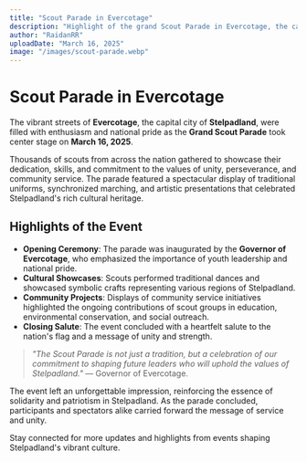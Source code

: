 ```yaml
---
title: "Scout Parade in Evercotage"
description: "Highlight of the grand Scout Parade in Evercotage, the capital of Stelpadland."
author: "RaidanRR"
uploadDate: "March 16, 2025"
image: "/images/scout-parade.webp"
---
```


# Scout Parade in Evercotage

The vibrant streets of **Evercotage**, the capital city of **Stelpadland**, were filled with enthusiasm and national pride as the **Grand Scout Parade** took center stage on **March 16, 2025**. 

Thousands of scouts from across the nation gathered to showcase their dedication, skills, and commitment to the values of unity, perseverance, and community service. The parade featured a spectacular display of traditional uniforms, synchronized marching, and artistic presentations that celebrated Stelpadland's rich cultural heritage.

## Highlights of the Event
- **Opening Ceremony**: The parade was inaugurated by the **Governor of Evercotage**, who emphasized the importance of youth leadership and national pride.
- **Cultural Showcases**: Scouts performed traditional dances and showcased symbolic crafts representing various regions of Stelpadland.
- **Community Projects**: Displays of community service initiatives highlighted the ongoing contributions of scout groups in education, environmental conservation, and social outreach.
- **Closing Salute**: The event concluded with a heartfelt salute to the nation's flag and a message of unity and strength.

> *"The Scout Parade is not just a tradition, but a celebration of our commitment to shaping future leaders who will uphold the values of Stelpadland."* — Governor of Evercotage.

The event left an unforgettable impression, reinforcing the essence of solidarity and patriotism in Stelpadland. As the parade concluded, participants and spectators alike carried forward the message of service and unity.

Stay connected for more updates and highlights from events shaping Stelpadland's vibrant culture.
